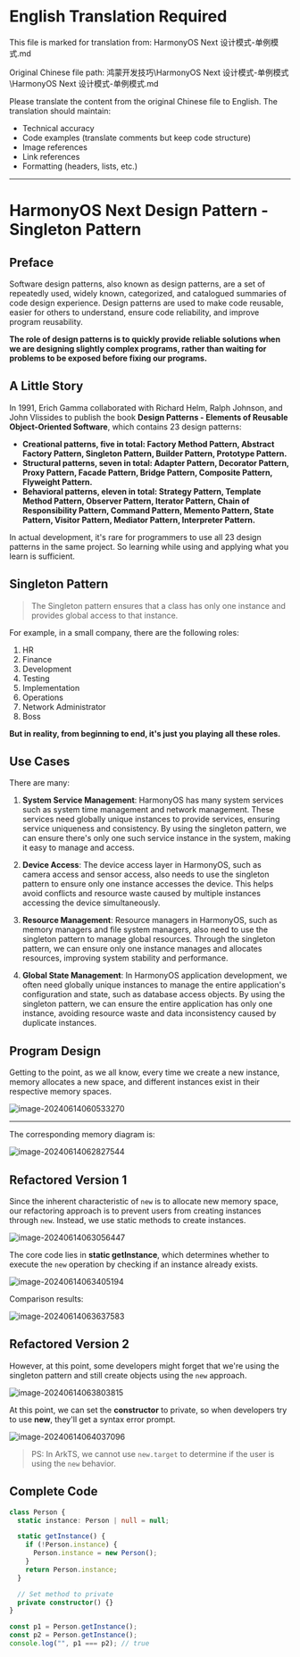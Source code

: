 ﻿# English Translation Required

This file is marked for translation from: HarmonyOS Next 设计模式-单例模式.md

Original Chinese file path: 鸿蒙开发技巧\HarmonyOS Next 设计模式-单例模式\HarmonyOS Next 设计模式-单例模式.md

Please translate the content from the original Chinese file to English.
The translation should maintain:

- Technical accuracy
- Code examples (translate comments but keep code structure)
- Image references
- Link references
- Formatting (headers, lists, etc.)

---

# HarmonyOS Next Design Pattern - Singleton Pattern

## Preface

Software design patterns, also known as design patterns, are a set of repeatedly used, widely known, categorized, and catalogued summaries of code design experience. Design patterns are used to make code reusable, easier for others to understand, ensure code reliability, and improve program reusability.

**The role of design patterns is to quickly provide reliable solutions when we are designing slightly complex programs, rather than waiting for problems to be exposed before fixing our programs.**

## A Little Story

In 1991, Erich Gamma collaborated with Richard Helm, Ralph Johnson, and John Vlissides to publish the book **Design Patterns - Elements of Reusable Object-Oriented Software**, which contains 23 design patterns:

- **Creational patterns, five in total: Factory Method Pattern, Abstract Factory Pattern, Singleton Pattern, Builder Pattern, Prototype Pattern.**
- **Structural patterns, seven in total: Adapter Pattern, Decorator Pattern, Proxy Pattern, Facade Pattern, Bridge Pattern, Composite Pattern, Flyweight Pattern.**
- **Behavioral patterns, eleven in total: Strategy Pattern, Template Method Pattern, Observer Pattern, Iterator Pattern, Chain of Responsibility Pattern, Command Pattern, Memento Pattern, State Pattern, Visitor Pattern, Mediator Pattern, Interpreter Pattern.**

In actual development, it's rare for programmers to use all 23 design patterns in the same project. So learning while using and applying what you learn is sufficient.

## Singleton Pattern

> The Singleton pattern ensures that a class has only one instance and provides global access to that instance.

For example, in a small company, there are the following roles:

1. HR
2. Finance
3. Development
4. Testing
5. Implementation
6. Operations
7. Network Administrator
8. Boss

**But in reality, from beginning to end, it's just you playing all these roles.**

## Use Cases

There are many:

1. **System Service Management**: HarmonyOS has many system services such as system time management and network management. These services need globally unique instances to provide services, ensuring service uniqueness and consistency. By using the singleton pattern, we can ensure there's only one such service instance in the system, making it easy to manage and access.

2. **Device Access**: The device access layer in HarmonyOS, such as camera access and sensor access, also needs to use the singleton pattern to ensure only one instance accesses the device. This helps avoid conflicts and resource waste caused by multiple instances accessing the device simultaneously.

3. **Resource Management**: Resource managers in HarmonyOS, such as memory managers and file system managers, also need to use the singleton pattern to manage global resources. Through the singleton pattern, we can ensure only one instance manages and allocates resources, improving system stability and performance.

4. **Global State Management**: In HarmonyOS application development, we often need globally unique instances to manage the entire application's configuration and state, such as database access objects. By using the singleton pattern, we can ensure the entire application has only one instance, avoiding resource waste and data inconsistency caused by duplicate instances.

## Program Design

Getting to the point, as we all know, every time we create a new instance, memory allocates a new space, and different instances exist in their respective memory spaces.

![image-20240614060533270](readme.assets/image-20240614060533270.png)

---

The corresponding memory diagram is:

![image-20240614062827544](readme.assets/image-20240614062827544.png)

## Refactored Version 1

Since the inherent characteristic of `new` is to allocate new memory space, our refactoring approach is to prevent users from creating instances through `new`. Instead, we use static methods to create instances.

![image-20240614063056447](readme.assets/image-20240614063056447.png)

The core code lies in **static getInstance**, which determines whether to execute the `new` operation by checking if an instance already exists.

![image-20240614063405194](readme.assets/image-20240614063405194.png)

Comparison results:

![image-20240614063637583](readme.assets/image-20240614063637583.png)

## Refactored Version 2

However, at this point, some developers might forget that we're using the singleton pattern and still create objects using the `new` approach.

![image-20240614063803815](readme.assets/image-20240614063803815.png)

At this point, we can set the **constructor** to private, so when developers try to use **new**, they'll get a syntax error prompt.

![image-20240614064037096](readme.assets/image-20240614064037096.png)

> PS: In ArkTS, we cannot use `new.target` to determine if the user is using the `new` behavior.

## Complete Code

```ts
class Person {
  static instance: Person | null = null;

  static getInstance() {
    if (!Person.instance) {
      Person.instance = new Person();
    }
    return Person.instance;
  }

  // Set method to private
  private constructor() {}
}

const p1 = Person.getInstance();
const p2 = Person.getInstance();
console.log("", p1 === p2); // true
```
